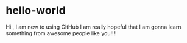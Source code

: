 # hello-world
Hi , I am new to using GitHub
I am really hopeful that I am gonna learn something from awesome people like you!!!!
